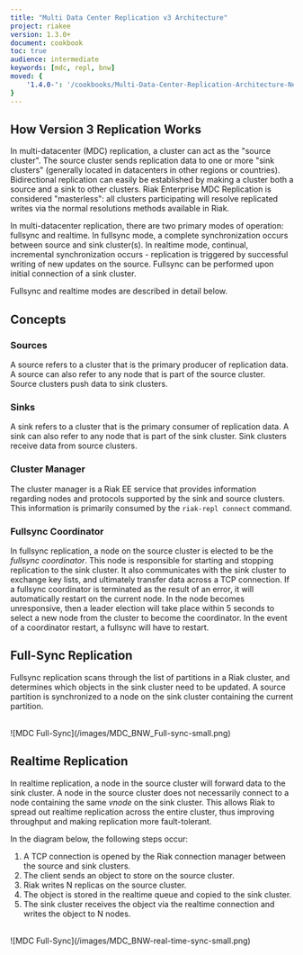 ```yaml
---
title: "Multi Data Center Replication v3 Architecture"
project: riakee
version: 1.3.0+
document: cookbook
toc: true
audience: intermediate
keywords: [mdc, repl, bnw]
moved: {
    '1.4.0-': '/cookbooks/Multi-Data-Center-Replication-Architecture-New'
}
---
```


## How Version 3 Replication Works

In multi-datacenter (MDC) replication, a cluster can act as the "source cluster". The source cluster sends replication data to one or more "sink clusters" (generally located in datacenters in other regions or countries). Bidirectional replication can easily be established by making a cluster both a source and a sink to other clusters. Riak Enterprise MDC Replication is considered "masterless": all clusters participating will resolve replicated writes via the normal resolutions methods available in Riak.

In multi-datacenter replication, there are two primary modes of operation: fullsync and realtime. In fullsync mode, a complete synchronization occurs between source and sink cluster(s). In realtime mode, continual, incremental synchronization occurs - replication is triggered by successful writing of new updates on the source. Fullsync can be performed upon initial connection of a sink cluster.

Fullsync and realtime modes are described in detail below. 

## Concepts

### Sources

A source refers to a cluster that is the primary producer of replication data. A source can also refer to any node that is part of the source cluster. Source clusters push data to sink clusters.

### Sinks

A sink refers to a cluster that is the primary consumer of replication data. A sink can also refer to any node that is part of the sink cluster. Sink clusters receive data from source clusters.

### Cluster Manager

The cluster manager is a Riak EE service that provides information regarding nodes and protocols supported by the sink and source clusters. This information is primarily consumed by the `riak-repl connect` command. 

### Fullsync Coordinator

In fullsync replication, a node on the source cluster is elected to be the *fullsync coordinator*. This node is responsible for starting and stopping replication to the sink cluster. It also communicates with the sink cluster to exchange key lists, and ultimately transfer data across a TCP connection. If a fullsync coordinator is terminated as the result of an error, it will automatically restart on the current node. In the node becomes unresponsive, then a leader election will take place within 5 seconds to select a new node from the cluster to become the coordinator. In the event of a coordinator restart, a fullsync will have to restart.


## Full-Sync Replication

Fullsync replication scans through the list of partitions in a Riak cluster, and determines which objects in the sink cluster need to be updated. A source partition is synchronized to a node on the sink cluster containing the current partition.
 
<br>
![MDC Full-Sync](/images/MDC_BNW_Full-sync-small.png)
<br>

## Realtime Replication

In realtime replication, a node in the source cluster will forward data to the sink cluster. A node in the source cluster does not necessarily connect to a node containing the same *vnode* on the sink cluster. This allows Riak to spread out realtime replication across the entire cluster, thus improving throughput and making replication more fault-tolerant.

In the diagram below, the following steps occur:

1. A TCP connection is opened by the Riak connection manager between the source and sink clusters.
2. The client sends an object to store on the source cluster.
3. Riak writes N replicas on the source cluster.
4. The object is stored in the realtime queue and copied to the sink cluster.
5. The sink cluster receives the object via the realtime connection and writes the object to N nodes.


<br>
![MDC Full-Sync](/images/MDC_BNW-real-time-sync-small.png)
<br>

